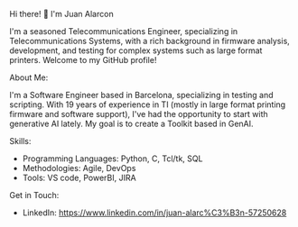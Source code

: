 Hi there! 👋 I'm Juan Alarcon

I'm a seasoned Telecommunications Engineer, specializing in Telecommunications Systems, with a rich background in firmware analysis, development, and testing for complex systems such as large format printers. Welcome to my GitHub profile!

About Me:

I'm a Software Engineer based in Barcelona, specializing in testing and scripting. With 19 years of experience in TI (mostly in large format printing firmware and software support), I've had the opportunity to start with generative AI lately. My goal is to create a Toolkit based in GenAI.

Skills:
- Programming Languages: Python, C, Tcl/tk, SQL
- Methodologies: Agile, DevOps
- Tools: VS code, PowerBI, JIRA

Get in Touch:
- LinkedIn: https://www.linkedin.com/in/juan-alarc%C3%B3n-57250628

<!---
jualarco/jualarco is a ✨ special ✨ repository because its `README.md` (this file) appears on your GitHub profile.
You can click the Preview link to take a look at your changes.
--->

